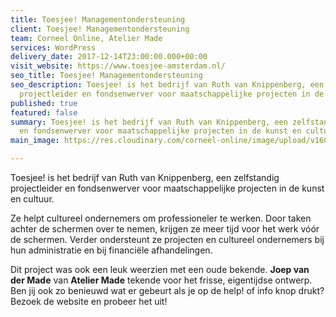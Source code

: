```yaml
---
title: Toesjee! Managementondersteuning
client: Toesjee! Managementondersteuning
team: Corneel Online, Atelier Made
services: WordPress
delivery_date: 2017-12-14T23:00:00.000+00:00
visit_website: https://www.toesjee-amsterdam.nl/
seo_title: Toesjee! Managementondersteuning
seo_description: Toesjee! is het bedrijf van Ruth van Knippenberg, een zelfstandig
  projectleider en fondsenwerver voor maatschappelijke projecten in de kunst en cultuur.
published: true
featured: false
summary: Toesjee! is het bedrijf van Ruth van Knippenberg, een zelfstandig projectleider
  en fondsenwerver voor maatschappelijke projecten in de kunst en cultuur.
main_image: https://res.cloudinary.com/corneel-online/image/upload/v1603357185/corneelonline/toesjee_xezajt.jpg

---
```

Toesjee! is het bedrijf van Ruth van Knippenberg, een zelfstandig projectleider en fondsenwerver voor maatschappelijke projecten in de kunst en cultuur.

Ze helpt cultureel ondernemers om professioneler te werken. Door taken achter de schermen over te nemen, krijgen ze meer tijd voor het werk vóór de schermen. Verder ondersteunt ze projecten en cultureel ondernemers bij hun administratie en bij financiële afhandelingen.

Dit project was ook een leuk weerzien met een oude bekende. **Joep van der Made** van **Atelier Made** tekende voor het frisse, eigentijdse ontwerp. Ben jij ook zo benieuwd wat er gebeurt als je op de help! of info knop drukt? Bezoek de website en probeer het uit!
